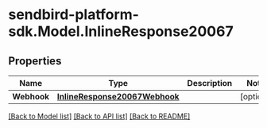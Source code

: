 
# sendbird-platform-sdk.Model.InlineResponse20067

## Properties

Name | Type | Description | Notes
------------ | ------------- | ------------- | -------------
**Webhook** | [**InlineResponse20067Webhook**](InlineResponse20067Webhook.md) |  | [optional] 

[[Back to Model list]](../README.md#documentation-for-models)
[[Back to API list]](../README.md#documentation-for-api-endpoints)
[[Back to README]](../README.md)

